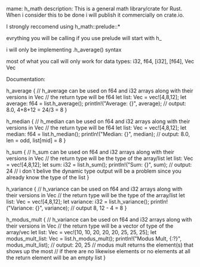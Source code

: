 mame: h_math
description: This is a general math library/crate for Rust. When i consider this to be done i will publish it commercially on crate.io.

I strongly reccomend using h_math::prelude::*

evrything you will be calling if you use prelude will start with h_

i will only be implementing .h_average() syntax

most of what you call will only work for data types: i32, f64, [i32], [f64], Vec<i32> Vec<f64>

Documentation:

h_average
{
    // h_average can be used on f64 and i32 arrays along with their versions in Vec
    // the return type will be f64
    let list: Vec<i32> = vec![4,8,12];
    let average: f64 = list.h_average();
    println!("Average: {}", average); // output: 8.0, 4+8+12 = 24/3 = 8
}

h_median
{
    // h_median can be used on f64 and i32 arrays along with their versions in Vec
    // the return type will be f64
    let list: Vec<i32> = vec![4,8,12];
    let median: f64 = list.h_median();
    println!("Median: {}", median); // output: 8.0, len = odd, list[mid] = 8
}

h_sum
{
    // h_sum can be used on f64 and i32 arrays along with their versions in Vec
    // the return type will be the type of the array/list
    let list: Vec<i32> = vec![4,8,12];
    let sum: i32 = list.h_sum();
    println!("Sum: {}", sum); // output: 24
    // i don`t belive the dynamic type output will be a problem since you already know the type of the list
}

h_variance
{
    // h_variance can be used on f64 and i32 arrays along with their versions in Vec
    // the return type will be the type of the array/list
    let list: Vec<i32> = vec![4,8,12];
    let variance: i32 = list.h_variance();
    println!("Variance: {}", variance); // output 8, 12 - 4 = 8
}

h_modus_mult 
{
    // h_variance can be used on f64 and i32 arrays along with their versions in Vec
    // the return type will be a vector of type of the array/vec
    let list: Vec<i32> = vec![10, 10, 20, 20, 20, 25, 25, 25];
    let modus_mult_list: Vec<i32> = list.h_modus_mult();
    println!("Modus Mult, {:?}", modus_mult_list); // output: 20, 25
    // modus mult returns the element(s) that shows up the most
    // if there are no likewise elements or no elements at all the return element will be an empty list
}

